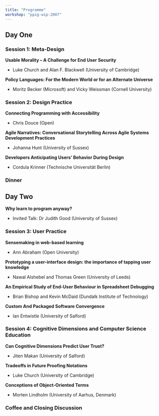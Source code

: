 ```yaml
---
title: "Programme"
workshop: "ppig-wip-2007"
---
```


## Day One

### Session 1: Meta-Design

**Usable Morality – A Challenge for End User Security**

- Luke Church and Alan F. Blackwell (University of Cambridge)

**Policy Languages: For the Modern World or for an Alternate Universe**

- Moritz Becker (Microsoft) and Vicky Weissman (Cornell University)

### Session 2: Design Practice

 **Connecting Programming with Accessibility**

- Chris Douce (Open)

**Agile Narratives: Conversational Storytelling Across Agile Systems Development Practices**

- Johanna Hunt (University of Sussex)

**Developers Anticipating Users’ Behavior During Design**

- Cordula Krinner (Technische Universität Berlin)

### Dinner



## Day Two

**Why learn to program anyway?**

- Invited Talk: Dr Judith Good (University of Sussex)

### Session 3: User Practice

**Sensemaking in web-based learning**

- Ann Abraham (Open University)

**Prototyping a user-interface design: the importance of tapping user knowledge**

- Nawal Alshebel and Thomas Green (University of Leeds)

**An Empirical Study of End-User Behaviour in Spreadsheet Debugging**

- Brian Bishop and Kevin McDaid (Dundalk Institute of Technology)

**Custom And Packaged Software Convergence**

- Ian Entwistle (University of Salford)

### Session 4: Cognitive Dimensions and Computer Science Education

**Can Cognitive Dimensions Predict User Trust?**

- Jiten Makan (University of Salford)

**Tradeoffs in Future Proofing Notations**

- Luke Church (University of Cambridge)

**Conceptions of Object-Oriented Terms**

- Morten Lindholm (University of Aarhus, Denmark)


### Coffee and Closing Discussion
